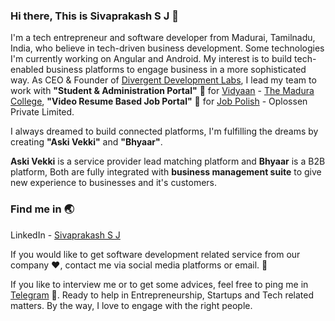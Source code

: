 ### Hi there, This is Sivaprakash S J 👋

I'm a tech entrepreneur and software developer from Madurai, Tamilnadu, India, who believe in tech-driven business development. Some technologies I'm currently working on Angular and Android. My interest is to build tech-enabled business platforms to engage business in a more sophisticated way. As CEO & Founder of [Divergent Development Labs](https://d-devlabs.com), I lead my team to work with **"Student & Administration Portal"** 📖 for [Vidyaan](https://vidyaan.d-devlabs.com) - [The Madura College](https://maduracollege.edu.in), **"Video Resume Based Job Portal"** 🏢 for [Job Polish](https://jobpolish.com) - Oplossen Private Limited.

I always dreamed to build connected platforms, I'm fulfilling the dreams by creating **"Aski Vekki"** and **"Bhyaar"**. 

**Aski Vekki** is a service provider lead matching platform and **Bhyaar** is a B2B platform, Both are fully integrated with **business management suite** to give new experience to businesses and it's customers.

### Find me in :earth_asia: 
LinkedIn - [Sivaprakash S J](https://www.linkedin.com/in/sivaprakashsj/) 

If you would like to get software development related service from our company :heart:, contact me via social media platforms or email. :email:

If you like to interview me or to get some advices, feel free to ping me in [Telegram](https://t.me/SivaprakashSJ) :iphone:. Ready to help in Entrepreneurship, Startups and Tech related matters. By the way, I love to engage with the right people. 
